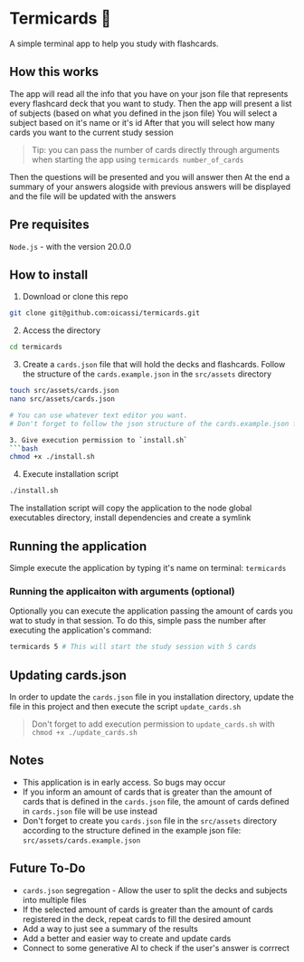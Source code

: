 # Termicards 🎴

A simple terminal app to help you study with flashcards.

## How this works

The app will read all the info that you have on your json file that represents every flashcard deck that you want to study.
Then the app will present a list of subjects (based on what you defined in the json file)
You will select a subject based on it's name or it's id
After that you will select how many cards you want to the current study session

> Tip: you can pass the number of cards directly through arguments when starting the app using `termicards number_of_cards`

Then the questions will be presented and you will answer then
At the end a summary of your answers alogside with previous answers will be displayed and the file will be updated with the answers

## Pre requisites

`Node.js` - with the version 20.0.0

## How to install

1. Download or clone this repo

```bash
git clone git@github.com:oicassi/termicards.git
```

2. Access the directory

```bash
cd termicards
```

3. Create a `cards.json` file that will hold the decks and flashcards. Follow the structure of the `cards.example.json` in the `src/assets` directory

````bash
touch src/assets/cards.json
nano src/assets/cards.json

# You can use whatever text editor you want.
# Don't forget to follow the json structure of the cards.example.json file

3. Give execution permission to `install.sh`
```bash
chmod +x ./install.sh
````

4. Execute installation script

```bash
./install.sh
```

The installation script will copy the application to the node global executables directory, install dependencies and create a symlink

## Running the application

Simple execute the application by typing it's name on terminal: `termicards`

### Running the applicaiton with arguments (optional)

Optionally you can execute the application passing the amount of cards you wat to study in that session. To do this, simple pass the number after executing the application's command:

```bash
termicards 5 # This will start the study session with 5 cards
```

## Updating cards.json

In order to update the `cards.json` file in you installation directory, update the file in this project and then execute the script `update_cards.sh`

> Don't forget to add execution permission to `update_cards.sh` with `chmod +x ./update_cards.sh`

## Notes

- This application is in early access. So bugs may occur
- If you inform an amount of cards that is greater than the amount of cards that is defined in the `cards.json` file, the amount of cards defined in `cards.json` file will be use instead
- Don't forget to create you `cards.json` file in the `src/assets` directory according to the structure defined in the example json file: `src/assets/cards.example.json`

## Future To-Do

- `cards.json` segregation - Allow the user to split the decks and subjects into multiple files
- If the selected amount of cards is greater than the amount of cards registered in the deck, repeat cards to fill the desired amount
- Add a way to just see a summary of the results
- Add a better and easier way to create and update cards
- Connect to some generative AI to check if the user's answer is corrrect
